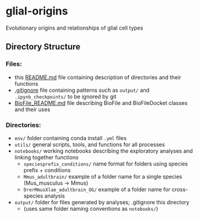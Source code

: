# glial-origins
Evolutionary origins and relationships of glial cell types

## Directory Structure

### Files:
- this [README.md](README.md) file containing description of directories and their functions
- [.gitignore](.gitignore) file containing patterns such as `output/` and `.ipynb_checkpoints/` to be ignored by git
- [BioFile_README.md](BioFile_README.md) file describing BioFile and BioFileDocket classes and their uses

### Directories:
- `env/` folder containing conda install `.yml` files
- `utils/` general scripts, tools, and functions for all processes
- `notebooks/` working notebooks describing the exploratory analyses and linking together functions
  - `speciesprefix_conditions/` name format for folders using species prefix + conditions
  - `Mmus_adultbrain/` example of a folder name for a single species (Mus_musculus -> Mmus)
  - `DrerMmusXlae_adultbrain_OG/`  example of a folder name for cross-species analysis
- `output/`  folder for files generated by analyses; .gitignore this directory
  - (uses same folder naming conventions as `notebooks/`)
